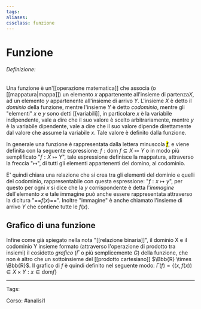 ```yaml
---
tags:
aliases:
cssclass: funzione
---
```

# Funzione
###### Definizione:
Una funzione è un'[[operazione matematica]] che associa (o [[mappatura|mappa]]) un elemento $x$ appartenente all'insieme di partenza$X$, ad un elemento $y$ appartenente all'insieme di arrivo $Y$. L'insieme $X$ è detto il *dominio* della funzione, mentre l'insieme $Y$ è detto *codominio*, mentre gli "elementi" $x$ e $y$ sono detti [[variabili]], in particolare $x$ è la variabile indipendente, vale a dire che il suo valore è scelto arbitrariamente, mentre $y$ è la variabile dipendente, vale a dire che il suo valore dipende direttamente dal valore che assume la variabile $x$. Tale valore è definito dalla funzione.

In generale una funzione è rappresentata dalla lettera minuscola <mark>$f$</mark>, e viene definita con la seguente espressione:
<span class="importante"> $f: \text{dom }f \subseteq X \mapsto Y$ </span>
o in modo più semplificato "$f: X\mapsto Y$", tale espressione definisce la mappatura, attraverso la freccia "$\mapsto$", di tutti gli elementi appartenenti del domino, al codominio. 

E' quindi chiara una relazione che si crea tra gli elementi del dominio e quelli del codominio, rappresentabile con questa espressione: "$f: x \mapsto y$", per questo per ogni $x$ si dice che la $y$ corrispondente è detta l'*immagine* dell'elemento $x$ e tale immagine può anche essere rappresentata attraverso la dicitura "==$f(x)$==". Inoltre "immagine" è anche chiamato l'insieme di arrivo $Y$ che contiene tutte le $f(x)$.

 ## Grafico di una funzione

Infine come già spiegato nella nota "[[relazione binaria]]", il dominio X e il codominio Y insieme formato (attraverso l'operazione di prodotto tra insiemi) il cosìdetto *grafico* ($\Gamma$ o più semplicemente $G$) della funzione, che non è altro che un sottoinsieme del [[prodotto cartesiano]] $\Bbb{R} \times  \Bbb{R}$. Il grafico di $f$ è quindi definito nel seguente modo:
<span class="importante"> $\Gamma(f) = \{ (x,f(x)) \in X \times Y : x \in \text{dom}f \}$ </span>

***

Tags:  

Corso: 
#analisi1 